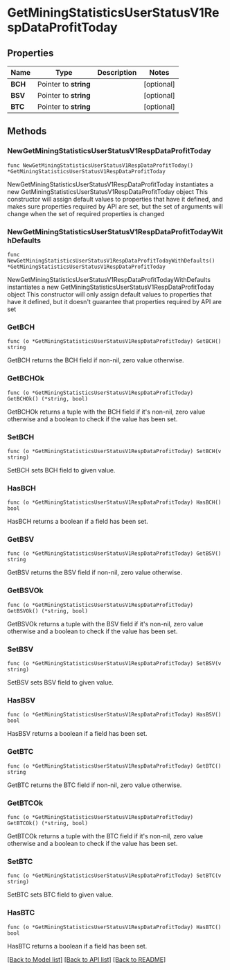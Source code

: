 # GetMiningStatisticsUserStatusV1RespDataProfitToday

## Properties

Name | Type | Description | Notes
------------ | ------------- | ------------- | -------------
**BCH** | Pointer to **string** |  | [optional] 
**BSV** | Pointer to **string** |  | [optional] 
**BTC** | Pointer to **string** |  | [optional] 

## Methods

### NewGetMiningStatisticsUserStatusV1RespDataProfitToday

`func NewGetMiningStatisticsUserStatusV1RespDataProfitToday() *GetMiningStatisticsUserStatusV1RespDataProfitToday`

NewGetMiningStatisticsUserStatusV1RespDataProfitToday instantiates a new GetMiningStatisticsUserStatusV1RespDataProfitToday object
This constructor will assign default values to properties that have it defined,
and makes sure properties required by API are set, but the set of arguments
will change when the set of required properties is changed

### NewGetMiningStatisticsUserStatusV1RespDataProfitTodayWithDefaults

`func NewGetMiningStatisticsUserStatusV1RespDataProfitTodayWithDefaults() *GetMiningStatisticsUserStatusV1RespDataProfitToday`

NewGetMiningStatisticsUserStatusV1RespDataProfitTodayWithDefaults instantiates a new GetMiningStatisticsUserStatusV1RespDataProfitToday object
This constructor will only assign default values to properties that have it defined,
but it doesn't guarantee that properties required by API are set

### GetBCH

`func (o *GetMiningStatisticsUserStatusV1RespDataProfitToday) GetBCH() string`

GetBCH returns the BCH field if non-nil, zero value otherwise.

### GetBCHOk

`func (o *GetMiningStatisticsUserStatusV1RespDataProfitToday) GetBCHOk() (*string, bool)`

GetBCHOk returns a tuple with the BCH field if it's non-nil, zero value otherwise
and a boolean to check if the value has been set.

### SetBCH

`func (o *GetMiningStatisticsUserStatusV1RespDataProfitToday) SetBCH(v string)`

SetBCH sets BCH field to given value.

### HasBCH

`func (o *GetMiningStatisticsUserStatusV1RespDataProfitToday) HasBCH() bool`

HasBCH returns a boolean if a field has been set.

### GetBSV

`func (o *GetMiningStatisticsUserStatusV1RespDataProfitToday) GetBSV() string`

GetBSV returns the BSV field if non-nil, zero value otherwise.

### GetBSVOk

`func (o *GetMiningStatisticsUserStatusV1RespDataProfitToday) GetBSVOk() (*string, bool)`

GetBSVOk returns a tuple with the BSV field if it's non-nil, zero value otherwise
and a boolean to check if the value has been set.

### SetBSV

`func (o *GetMiningStatisticsUserStatusV1RespDataProfitToday) SetBSV(v string)`

SetBSV sets BSV field to given value.

### HasBSV

`func (o *GetMiningStatisticsUserStatusV1RespDataProfitToday) HasBSV() bool`

HasBSV returns a boolean if a field has been set.

### GetBTC

`func (o *GetMiningStatisticsUserStatusV1RespDataProfitToday) GetBTC() string`

GetBTC returns the BTC field if non-nil, zero value otherwise.

### GetBTCOk

`func (o *GetMiningStatisticsUserStatusV1RespDataProfitToday) GetBTCOk() (*string, bool)`

GetBTCOk returns a tuple with the BTC field if it's non-nil, zero value otherwise
and a boolean to check if the value has been set.

### SetBTC

`func (o *GetMiningStatisticsUserStatusV1RespDataProfitToday) SetBTC(v string)`

SetBTC sets BTC field to given value.

### HasBTC

`func (o *GetMiningStatisticsUserStatusV1RespDataProfitToday) HasBTC() bool`

HasBTC returns a boolean if a field has been set.


[[Back to Model list]](../README.md#documentation-for-models) [[Back to API list]](../README.md#documentation-for-api-endpoints) [[Back to README]](../README.md)


